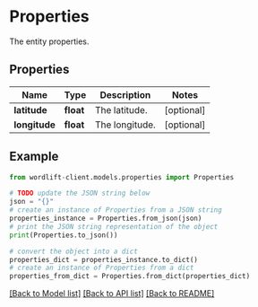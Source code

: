 # Properties

The entity properties.

## Properties

Name | Type | Description | Notes
------------ | ------------- | ------------- | -------------
**latitude** | **float** | The latitude. | [optional] 
**longitude** | **float** | The longitude. | [optional] 

## Example

```python
from wordlift-client.models.properties import Properties

# TODO update the JSON string below
json = "{}"
# create an instance of Properties from a JSON string
properties_instance = Properties.from_json(json)
# print the JSON string representation of the object
print(Properties.to_json())

# convert the object into a dict
properties_dict = properties_instance.to_dict()
# create an instance of Properties from a dict
properties_from_dict = Properties.from_dict(properties_dict)
```
[[Back to Model list]](../README.md#documentation-for-models) [[Back to API list]](../README.md#documentation-for-api-endpoints) [[Back to README]](../README.md)


